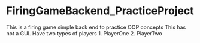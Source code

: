 # FiringGameBackend_PracticeProject
This is a firing game simple back end to practice OOP concepts
This has not a GUI.
Have two types of players 1. PlayerOne 2. PlayerTwo
